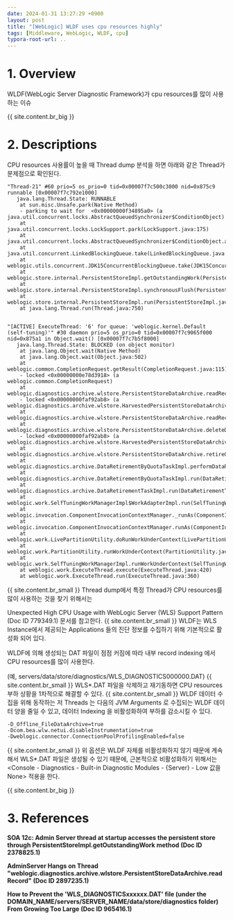 ```yaml
---
date: 2024-01-31 13:27:29 +0900
layout: post
title: "[WebLogic] WLDF uses cpu resources highly"
tags: [Middleware, WebLogic, WLDF, cpu]
typora-root-url: ..
---
```


# 1. Overview
WLDF(WebLogic Server Diagnostic Framework)가 cpu resources를 많이 사용하는 이슈

{{ site.content.br_big }}

# 2. Descriptions
CPU resources 사용률이 높을 때 Thread dump 분석을 하면 아래와 같은 Thread가 문제점으로 확인된다.

```
"Thread-21" #60 prio=5 os_prio=0 tid=0x00007f7c500c3000 nid=0x875c9 runnable [0x00007f7c792e1000]
   java.lang.Thread.State: RUNNABLE
	at sun.misc.Unsafe.park(Native Method)
	- parking to wait for  <0x00000000f34895a0> (a java.util.concurrent.locks.AbstractQueuedSynchronizer$ConditionObject)
	at java.util.concurrent.locks.LockSupport.park(LockSupport.java:175)
	at java.util.concurrent.locks.AbstractQueuedSynchronizer$ConditionObject.await(AbstractQueuedSynchronizer.java:2039)
	at java.util.concurrent.LinkedBlockingQueue.take(LinkedBlockingQueue.java:442)
	at weblogic.utils.concurrent.JDK15ConcurrentBlockingQueue.take(JDK15ConcurrentBlockingQueue.java:89)
	at weblogic.store.internal.PersistentStoreImpl.getOutstandingWork(PersistentStoreImpl.java:879)
	at weblogic.store.internal.PersistentStoreImpl.synchronousFlush(PersistentStoreImpl.java:1279)
	at weblogic.store.internal.PersistentStoreImpl.run(PersistentStoreImpl.java:1271)
	at java.lang.Thread.run(Thread.java:750)
 

"[ACTIVE] ExecuteThread: '6' for queue: 'weblogic.kernel.Default (self-tuning)'" #30 daemon prio=5 os_prio=0 tid=0x00007f7c9065f000 nid=0x875a1 in Object.wait() [0x00007f7c7b5f8000]
   java.lang.Thread.State: BLOCKED (on object monitor)
	at java.lang.Object.wait(Native Method)
	at java.lang.Object.wait(Object.java:502)
	at weblogic.common.CompletionRequest.getResult(CompletionRequest.java:115)
	- locked <0x00000000e78d3918> (a weblogic.common.CompletionRequest)
	at weblogic.diagnostics.archive.wlstore.PersistentStoreDataArchive.readRecord(PersistentStoreDataArchive.java:714)
	- locked <0x00000000faf92ab8> (a weblogic.diagnostics.archive.wlstore.HarvestedPersistentStoreDataArchive)
	at weblogic.diagnostics.archive.wlstore.PersistentStoreDataArchive.readRecord(PersistentStoreDataArchive.java:681)
	at weblogic.diagnostics.archive.wlstore.PersistentStoreDataArchive.deleteDataRecords(PersistentStoreDataArchive.java:1323)
	- locked <0x00000000faf92ab8> (a weblogic.diagnostics.archive.wlstore.HarvestedPersistentStoreDataArchive)
	at weblogic.diagnostics.archive.wlstore.PersistentStoreDataArchive.retireOldestRecords(PersistentStoreDataArchive.java:1246)
	at weblogic.diagnostics.archive.DataRetirementByQuotaTaskImpl.performDataRetirement(DataRetirementByQuotaTaskImpl.java:92)
	at weblogic.diagnostics.archive.DataRetirementByQuotaTaskImpl.run(DataRetirementByQuotaTaskImpl.java:49)
	at weblogic.diagnostics.archive.DataRetirementTaskImpl.run(DataRetirementTaskImpl.java:276)
	at weblogic.work.SelfTuningWorkManagerImpl$WorkAdapterImpl.run(SelfTuningWorkManagerImpl.java:681)
	at weblogic.invocation.ComponentInvocationContextManager._runAs(ComponentInvocationContextManager.java:352)
	at weblogic.invocation.ComponentInvocationContextManager.runAs(ComponentInvocationContextManager.java:337)
	at weblogic.work.LivePartitionUtility.doRunWorkUnderContext(LivePartitionUtility.java:57)
	at weblogic.work.PartitionUtility.runWorkUnderContext(PartitionUtility.java:41)
	at weblogic.work.SelfTuningWorkManagerImpl.runWorkUnderContext(SelfTuningWorkManagerImpl.java:655)
	at weblogic.work.ExecuteThread.execute(ExecuteThread.java:420)
	at weblogic.work.ExecuteThread.run(ExecuteThread.java:360) 
```
{{ site.content.br_small }}
Thread dump에서 특정 Thread가 CPU resources를 많이 사용하는 것을 찾기 위해서는

Unexpected High CPU Usage with WebLogic Server (WLS) Support Pattern (Doc ID 779349.1) 문서를 참고한다.
{{ site.content.br_small }}
WLDF는 WLS Instance에서 제공되는 Applications 들의 진단 정보를 수집하기 위해 기본적으로 활성화 되어 있다.

WLDF에 의해 생성되는 DAT 파일이 점점 커짐에 따라 내부 record indexing 에서 CPU resources를 많이 사용한다.

(예, servers/data/store/diagnostics/WLS_DIAGNOSTICS000000.DAT)
{{ site.content.br_small }}
WLS*.DAT 파일을 삭제하고 재기동하면 CPU resources 부하 상황을 1차적으로 해결할 수 있다.
{{ site.content.br_small }}
WLDF 데이터 수집을 위해 동작하는 저 Threads 는 다음의 JVM Arguments 로 수집되는 WLDF 데이터 양을 줄일 수 있고, 데이터 Indexing 을 비활성화하여 부하를 감소시킬 수 있다.

```
-D_Offline_FileDataArchive=true
-Dcom.bea.wlw.netui.disableInstrumentation=true
-Dweblogic.connector.ConnectionPoolProfilingEnabled=false
```
{{ site.content.br_small }}
위 옵션은 WLDF 자체를 비활성화하지 않기 때문에 계속해서 WLS*.DAT 파일은 생성될 수 있기 때문에, 근본적으로 비활성화하기 위해서는 <Console - Diagnostics - Built-in Diagnostic Modules - {Server} - Low 값을 None> 적용을 한다.

{{ site.content.br_big }}

# 3. References

**SOA 12c: Admin Server thread at startup accesses the persistent store through PersistentStoreImpl.getOutstandingWork method (Doc ID 2378825.1)**

**AdminServer Hangs on Thread "weblogic.diagnostics.archive.wlstore.PersistentStoreDataArchive.readRecord" (Doc ID 2897235.1)**

**How to Prevent the 'WLS_DIAGNOSTICSxxxxxx.DAT' file (under the DOMAIN_NAME/servers/SERVER_NAME/data/store/diagnostics folder) From Growing Too Large (Doc ID 965416.1)**
